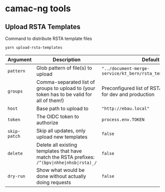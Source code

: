 # camac-ng tools

## Upload RSTA Templates

Command to distribute RSTA template files

```bash
yarn upload-rsta-templates
```

| Argument     | Description                                                                                    | Default                                                        |
| ------------ | ---------------------------------------------------------------------------------------------- | -------------------------------------------------------------- |
| `pattern`    | Glob pattern of file(s) to upload                                                              | `"../document-merge-service/kt_bern/rsta_templates/\*.docx"`   |
| `groups`     | Comma-separated list of groups to upload to (your token has to be valid for all of them!)      | Preconfigured list of RSTA admin groups for dev and production |
| `host`       | Base path to upload to                                                                         | `"http://ebau.local"`                                          |
| `token`      | The OIDC token to authorize                                                                    | `process.env.TOKEN`                                            |
| `skip-patch` | Skip all updates, only upload new templates                                                    | `false`                                                        |
| `delete`     | Delete all existing templates that have match the RSTA prefixes: `/^(bpv\|nhhe\|nhsb\|rsta)_/` | `false`                                                        |
| `dry-run`    | Show what would be done without actually doing requests                                        | `false`                                                        |
